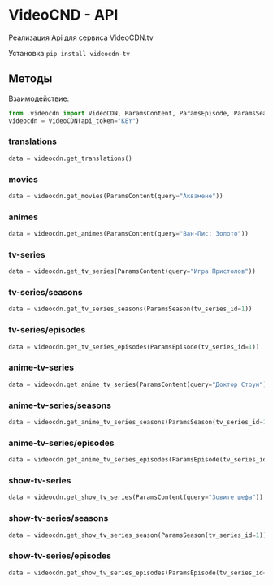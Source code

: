 # VideoCND - API

Реализация Api для сервиса VideoCDN.tv

Установка:```pip install videocdn-tv```

## Методы

Взаимодействие:

```python
from .videocdn import VideoCDN, ParamsContent, ParamsEpisode, ParamsSeason
videocdn = VideoCDN(api_token="KEY")
```

### translations

```python
data = videocdn.get_translations()
```

### movies

```python
data = videocdn.get_movies(ParamsContent(query="Аквамене"))
```

### animes

```python
data = videocdn.get_animes(ParamsContent(query="Ван-Пис: Золото"))
```

### tv-series

```python
data = videocdn.get_tv_series(ParamsContent(query="Игра Пристолов"))
```

### tv-series/seasons

```python
data = videocdn.get_tv_series_seasons(ParamsSeason(tv_series_id=1))
```

### tv-series/episodes

```python
data = videocdn.get_tv_series_episodes(ParamsEpisode(tv_series_id=1))
```

### anime-tv-series

```python
data = videocdn.get_anime_tv_series(ParamsContent(query="Доктор Стоун"))
```

### anime-tv-series/seasons

```python
data = videocdn.get_anime_tv_series_seasons(ParamsSeason(tv_series_id=1))
```

### anime-tv-series/episodes

```python
data = videocdn.get_anime_tv_series_episodes(ParamsEpisode(tv_series_id=1))
```

### show-tv-series

```python
data = videocdn.get_show_tv_series(ParamsContent(query="Зовите шефа"))
```

### show-tv-series/seasons

```python
data = videocdn.get_show_tv_series_season(ParamsSeason(tv_series_id=1))
```

### show-tv-series/episodes

```python
data = videocdn.get_show_tv_series_episodes(ParamsEpisode(tv_series_id=1))
```